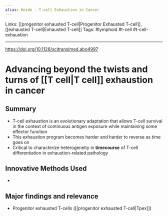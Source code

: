 ```yaml
---
alias: Heide - T-cell Exhaustion in Cancer
---
```


Links: [[progenitor exhausted T-cell|Progenitor Exhausted T-cell]], [[exhausted T-cell|Exhausted T-cell]]
Tags: #lymphoid #t-cell #t-cell-exhaustion

---

https://doi.org/10.1126/scitranslmed.abo4997

# Advancing beyond the twists and turns of [[T cell|T cell]] exhaustion in cancer

## Summary
- T-cell exhaustion is an evolutionary adaptation that allows T-cell survival in the context of continuous antigen exposure while maintaining some effector function
- This exhaustion program becomes harder and harder to reverse as time goes on
- Critical to characterize heterogeneity in **timecourse** of T-cell differentiation in exhaustion-related pathology

## Innovative Methods Used
- 

## Major findings and relevance
- Progenitor exhausted T-cells ([[progenitor exhausted T-cell|Tpex]])